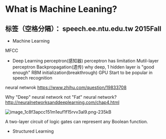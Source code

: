 ﻿# What is Machine Leaning?

标签（空格分隔）： speech.ee.ntu.edu.tw 2015Fall
---

- Machine Learning

MFCC

- Deep Learning
perceptron(感知器)
perceptron has limitation
Mutil-layer perceptron
Backpropagation(遗传)
why deep, 1 hidden layer is "good enough"
RBM initialization(breakthrough)
GPU
Start to be popular in speech recognition

neural netwrok
https://www.zhihu.com/question/19833708

Why "Deep" neural network not "Fat" neural network?
http://neuralnetworksanddeeplearning.com/chap4.html

![image_1c8f3apcc151m1euf1f15rvv3al9.png-235kB][1]

A two-layer circuit of logic gates can represent any Boolean function.

- Structured Learning



  [1]: http://static.zybuluo.com/usiege/bhod4bu1ufos0qlwczi9zrlm/image_1c8f3apcc151m1euf1f15rvv3al9.png